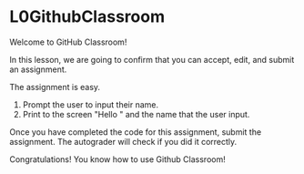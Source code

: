 # L0GithubClassroom
Welcome to GitHub Classroom!

In this lesson, we are going to confirm that you can accept, edit, and submit an assignment. 

The assignment is easy.

1. Prompt the user to input their name.
2. Print to the screen "Hello " and the name that the user input.

Once you have completed the code for this assignment, submit the assignment. The autograder will check if you did it correctly. 

Congratulations! You know how to use Github Classroom!
